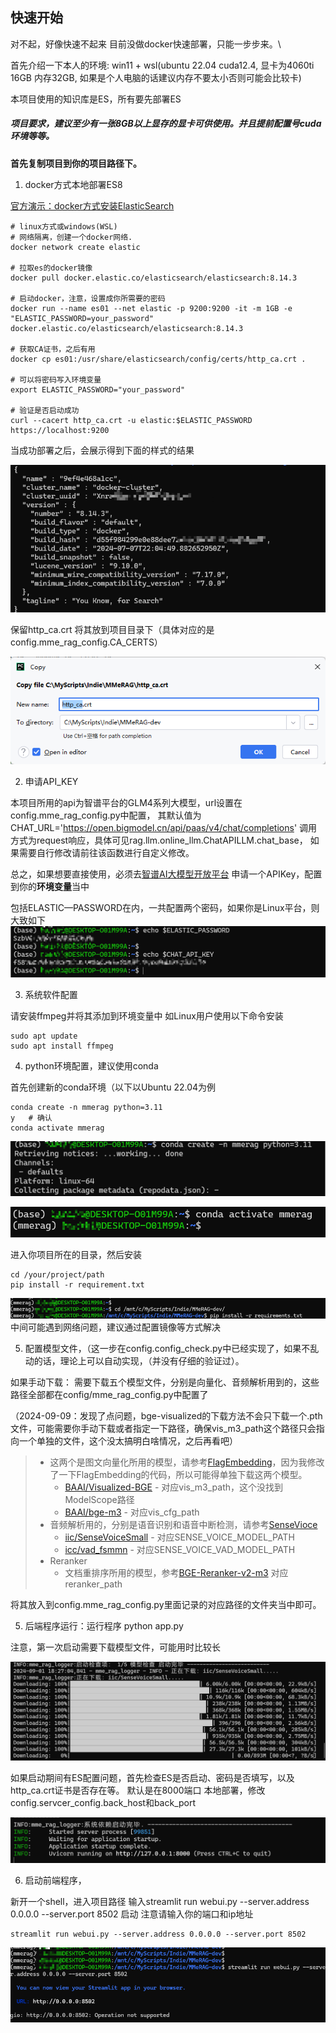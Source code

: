 
## 快速开始

对不起，好像快速不起来
目前没做docker快速部署，只能一步步来。\

首先介绍一下本人的环境: win11 + wsl(ubuntu 22.04 cuda12.4, 显卡为4060ti 16GB 内存32GB,
如果是个人电脑的话建议内存不要太小否则可能会比较卡)

本项目使用的知识库是ES，所有要先部署ES


##### 项目要求，建议至少有一张8GB以上显存的显卡可供使用。并且提前配置号cuda环境等等。



**首先复制项目到你的项目路径下。**

1. docker方式本地部署ES8

[官方演示：docker方式安装ElasticSearch](https://www.elastic.co/guide/en/elasticsearch/reference/8.14/docker.html	)

```shell
# linux方式或windows(WSL)
# 网络隔离，创建一个docker网络.
docker network create elastic

# 拉取es的docker镜像
docker pull docker.elastic.co/elasticsearch/elasticsearch:8.14.3

# 启动docker，注意，设置成你所需要的密码
docker run --name es01 --net elastic -p 9200:9200 -it -m 1GB -e "ELASTIC_PASSWORD=your_password" docker.elastic.co/elasticsearch/elasticsearch:8.14.3
 
# 获取CA证书，之后有用
docker cp es01:/usr/share/elasticsearch/config/certs/http_ca.crt .

# 可以将密码写入环境变量
export ELASTIC_PASSWORD="your_password"

# 验证是否启动成功
curl --cacert http_ca.crt -u elastic:$ELASTIC_PASSWORD https://localhost:9200
```

当成功部署之后，会展示得到下面的样式的结果

![部署成功结果展示](../images/img00.png)

保留http_ca.crt 将其放到项目目录下（具体对应的是config.mme_rag_config.CA_CERTS）

![http_ca](../images/img09.png)



2. 申请API_KEY

本项目所用的api为智谱平台的GLM4系列大模型，url设置在config.mme_rag_config.py中配置，
其默认值为CHAT_URL='https://open.bigmodel.cn/api/paas/v4/chat/completions'
调用方式为request响应，具体可见rag.llm.online_llm.ChatAPILLM.chat_base，
如果需要自行修改请前往该函数进行自定义修改。

总之，如果想要直接使用，必须去[智谱AI大模型开放平台](https://open.bigmodel.cn) 申请一个APIKey，配置到你的**环境变量**当中

包括ELASTIC—PASSWORD在内，一共配置两个密码，如果你是Linux平台，则大致如下
![两个密码](../images/img04.png)

3. 系统软件配置

请安装ffmpeg并将其添加到环境变量中
如Linux用户使用以下命令安装
```shell
sudo apt update
sudo apt install ffmpeg
```


4. python环境配置，建议使用conda 

首先创建新的conda环境（以下以Ubuntu 22.04为例
```shell
conda create -n mmerag python=3.11
y   # 确认
conda activate mmerag
```

![创建环境](../images/img05.png)

![创建成功](../images/img06.png)

进入你项目所在的目录，然后安装
```shell
cd /your/project/path
pip install -r requirement.txt
```
![安装](../images/img07.png)
中间可能遇到网络问题，建议通过配置镜像等方式解决

5. 配置模型文件，（这一步在config.config_check.py中已经实现了，如果不乱动的话，理论上可以自动实现，（并没有仔细的验证过）。

如果手动下载：
需要下载五个模型文件，分别是向量化、音频解析用到的，这些路径全部都在config/mme_rag_config.py中配置了

（2024-09-09：发现了点问题，bge-visualized的下载方法不会只下载一个.pth文件，可能需要你手动下载或者指定一下路径，确保vis_m3_path这个路径只会指向一个单独的文件，这个没太搞明白啥情况，之后再看吧）

> - 这两个是图文向量化所用的模型，请参考[FlagEmbedding](https://github.com/FlagOpen/FlagEmbedding)，因为我修改了一下FlagEmbedding的代码，所以可能得单独下载这两个模型。
>   - [BAAI/Visualized-BGE](https://huggingface.co/BAAI/bge-visualized) - 对应vis_m3_path，这个没找到ModelScope路径
>   - [BAAI/bge-m3](https://www.modelscope.cn/models/Xorbits/bge-m3/) - 对应vis_cfg_path
> - 音频解析用的，分别是语音识别和语音中断检测，请参考[SenseVioce](https://github.com/FunAudioLLM/SenseVoice)
>   - [iic/SenseVoiceSmall](https://www.modelscope.cn/models/iic/SenseVoiceSmall) - 对应SENSE_VOICE_MODEL_PATH
>   - [icc/vad_fsmmn](https://www.modelscope.cn/models/iic/speech_fsmn_vad_zh-cn-16k-common-pytorch/summary) - 对应SENSE_VOICE_VAD_MODEL_PATH
> - Reranker
>   - 文档重排序所用的模型，参考[BGE-Reranker-v2-m3](https://www.modelscope.cn/models/AI-ModelScope/bge-reranker-v2-m3/summary) 对应reranker_path
> 

将其放入到config.mme_rag_config.py里面记录的对应路径的文件夹当中即可。



5. 后端程序运行：运行程序 python app.py


注意，第一次启动需要下载模型文件，可能用时比较长

![下载截图](../images/img08.png)

如果启动期间有ES配置问题，首先检查ES是否启动、密码是否填写，以及http_ca.crt证书是否存在等。
默认是在8000端口 本地部署，修改config.servcer_config.back_host和back_port

![启动成功](../images/img10.png)

6. 启动前端程序，

新开一个shell，进入项目路径
输入streamlit run webui.py --server.address 0.0.0.0 --server.port 8502 启动
注意请输入你的端口和ip地址

```shell
streamlit run webui.py --server.address 0.0.0.0 --server.port 8502
```
![webui](../images/img11.png)

